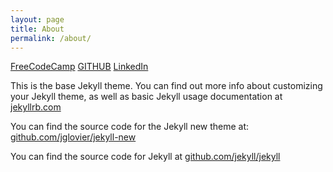 ```yaml
---
layout: page
title: About
permalink: /about/
---
```


[FreeCodeCamp](https://www.freecodecamp.com/jjamell)
[GITHUB](https://github.com/jjamell)
[LinkedIn](https://www.linkedin.com/in/jjamell)

This is the base Jekyll theme. You can find out more info about customizing your Jekyll theme, as well as basic Jekyll usage documentation at [jekyllrb.com](http://jekyllrb.com/)

You can find the source code for the Jekyll new theme at: [github.com/jglovier/jekyll-new](https://github.com/jglovier/jekyll-new)

You can find the source code for Jekyll at [github.com/jekyll/jekyll](https://github.com/jekyll/jekyll)
